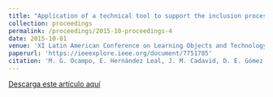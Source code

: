 ```yaml
---
title: "Application of a technical tool to support the inclusion process of people with visual impairment in an educational web platform"
collection: proceedings
permalink: /proceedings/2015-10-proceedings-4
date: 2015-10-01
venue: 'XI Latin American Conference on Learning Objects and Technology- LACLO2016'
paperurl: 'https://ieeexplore.ieee.org/document/7751785'
citation: 'M. G. Ocampo, E. Hernández Leal, J. M. Cadavid, D. E. Gómez and N. D. Méndez, "Application of a technical tool to support the inclusion process of people with visual impairment in an educational web platform," 2016 XI Latin American Conference on Learning Objects and Technology (LACLO), San Carlos, 2016, pp. 1-5, doi: 10.1109/LACLO.2016.7751785.'
---
```



<a href ="https://ejhernandezl.github.io/files/AE07_LACLO2016.pdf" target="_blank">Descarga este artículo aquí</a>